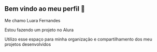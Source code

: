 ## Bem vindo ao meu perfil 💟

Me chamo Luara Fernandes

Estou fazendo um projeto no Alura

Utilizo esse espaço para minha organização e compartilhamento dos meu projetos desenvolvidos
